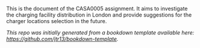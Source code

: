 This is the document of the CASA0005 assignment. It aims to investigate the charging facility distribution in London and provide suggestions for the charger locations selection in the future.
  
  
*This repo was initially generated from a bookdown template available here: https://github.com/jtr13/bookdown-template.*
